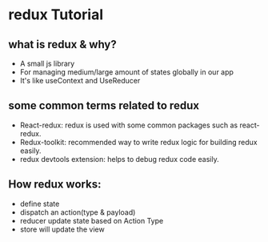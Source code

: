 # redux Tutorial

## what is redux & why?
* A small js library
* For managing medium/large amount of states globally in our app
* It's like useContext and UseReducer

## some common terms related to redux
* React-redux: redux is used with some common packages such as react-redux.
* Redux-toolkit: recommended way to write redux logic for building redux easily.
* redux devtools extension: helps to debug redux code easily. 

## How redux works:
* define state
* dispatch an action(type & payload)
* reducer update state based on Action Type
* store will update the view